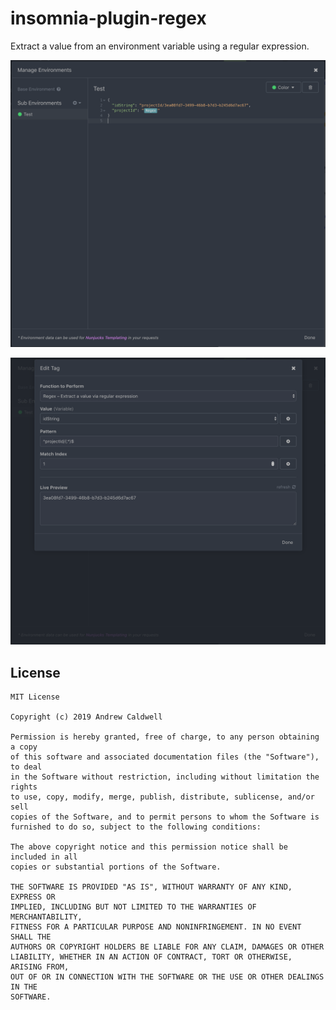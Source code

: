 # insomnia-plugin-regex

Extract a value from an environment variable using a regular expression.

![Environment setup](https://raw.githubusercontent.com/andrew512/insomnia-plugin-regex/master/images/environment.png)

![Plugin configuration](https://raw.githubusercontent.com/andrew512/insomnia-plugin-regex/master/images/config.png)

## License

```
MIT License

Copyright (c) 2019 Andrew Caldwell

Permission is hereby granted, free of charge, to any person obtaining a copy
of this software and associated documentation files (the "Software"), to deal
in the Software without restriction, including without limitation the rights
to use, copy, modify, merge, publish, distribute, sublicense, and/or sell
copies of the Software, and to permit persons to whom the Software is
furnished to do so, subject to the following conditions:

The above copyright notice and this permission notice shall be included in all
copies or substantial portions of the Software.

THE SOFTWARE IS PROVIDED "AS IS", WITHOUT WARRANTY OF ANY KIND, EXPRESS OR
IMPLIED, INCLUDING BUT NOT LIMITED TO THE WARRANTIES OF MERCHANTABILITY,
FITNESS FOR A PARTICULAR PURPOSE AND NONINFRINGEMENT. IN NO EVENT SHALL THE
AUTHORS OR COPYRIGHT HOLDERS BE LIABLE FOR ANY CLAIM, DAMAGES OR OTHER
LIABILITY, WHETHER IN AN ACTION OF CONTRACT, TORT OR OTHERWISE, ARISING FROM,
OUT OF OR IN CONNECTION WITH THE SOFTWARE OR THE USE OR OTHER DEALINGS IN THE
SOFTWARE.
```